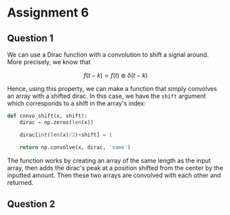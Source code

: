 # Assignment 6

## Question 1

We can use a Dirac function with a convolution to shift a signal around. More precisely, we know that

$$ f(t-k)=f(t) \circledast \delta(t-k) $$

Hence, using this property, we can make a function that simply convolves an array with a shifted dirac. In this case, we have the `shift` argument which corresponds to a shift in the array's index:

```python
def convo_shift(x, shift):
    dirac = np.zeros(len(x))

    dirac[int(len(x)/2)+shift] = 1

    return np.convolve(x, dirac, 'same')
```

The function works by creating an array of the same length as the input array, then adds the dirac's peak at a position shifted from the center by the inputted amount. Then these two arrays are convolved with each other and returned.

## Question 2
